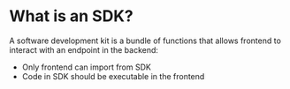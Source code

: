 # What is an SDK?

A software development kit is a bundle of functions that allows frontend to interact with an endpoint in the backend:

- Only frontend can import from SDK
- Code in SDK should be executable in the frontend